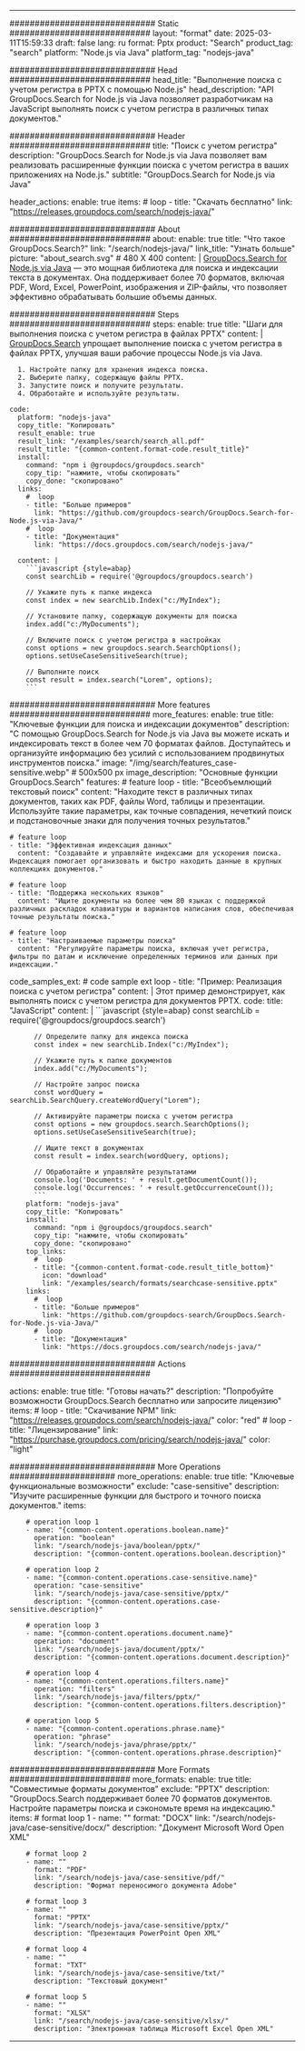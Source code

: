 
---
############################# Static ############################
layout: "format"
date:  2025-03-11T15:59:33
draft: false
lang: ru
format: Pptx
product: "Search"
product_tag: "search"
platform: "Node.js via Java"
platform_tag: "nodejs-java"

############################# Head ############################
head_title: "Выполнение поиска с учетом регистра в PPTX с помощью Node.js"
head_description: "API GroupDocs.Search for Node.js via Java позволяет разработчикам на JavaScript выполнять поиск с учетом регистра в различных типах документов."

############################# Header ############################
title: "Поиск с учетом регистра" 
description: "GroupDocs.Search for Node.js via Java позволяет вам реализовать расширенные функции поиска с учетом регистра в ваших приложениях на Node.js."
subtitle: "GroupDocs.Search for Node.js via Java" 

header_actions:
  enable: true
  items:
    #  loop
    - title: "Скачать бесплатно"
      link: "https://releases.groupdocs.com/search/nodejs-java/"
      
############################# About ############################
about:
    enable: true
    title: "Что такое GroupDocs.Search?"
    link: "/search/nodejs-java/"
    link_title: "Узнать больше"
    picture: "about_search.svg" # 480 X 400
    content: |
       [GroupDocs.Search for Node.js via Java](/search/nodejs-java/) — это мощная библиотека для поиска и индексации текста в документах. Она поддерживает более 70 форматов, включая PDF, Word, Excel, PowerPoint, изображения и ZIP-файлы, что позволяет эффективно обрабатывать большие объемы данных.

############################# Steps ############################
steps:
    enable: true
    title: "Шаги для выполнения поиска с учетом регистра в файлах PPTX"
    content: |
      [GroupDocs.Search](/search/nodejs-java/) упрощает выполнение поиска с учетом регистра в файлах PPTX, улучшая ваши рабочие процессы Node.js via Java.
      
      1. Настройте папку для хранения индекса поиска.
      2. Выберите папку, содержащую файлы PPTX.
      3. Запустите поиск и получите результаты.
      4. Обработайте и используйте результаты.
   
    code:
      platform: "nodejs-java"
      copy_title: "Копировать"
      result_enable: true
      result_link: "/examples/search/search_all.pdf"
      result_title: "{common-content.format-code.result_title}"
      install:
        command: "npm i @groupdocs/groupdocs.search"
        copy_tip: "нажмите, чтобы скопировать"
        copy_done: "скопировано"
      links:
        #  loop
        - title: "Больше примеров"
          link: "https://github.com/groupdocs-search/GroupDocs.Search-for-Node.js-via-Java/"
        #  loop
        - title: "Документация"
          link: "https://docs.groupdocs.com/search/nodejs-java/"
          
      content: |
        ```javascript {style=abap}
        const searchLib = require('@groupdocs/groupdocs.search')

        // Укажите путь к папке индекса
        const index = new searchLib.Index("c:/MyIndex");

        // Установите папку, содержащую документы для поиска
        index.add("c:/MyDocuments");

        // Включите поиск с учетом регистра в настройках
        const options = new groupdocs.search.SearchOptions();
        options.setUseCaseSensitiveSearch(true);

        // Выполните поиск
        const result = index.search("Lorem", options);
        ```            

############################# More features ############################
more_features:
  enable: true
  title: "Ключевые функции для поиска и индексации документов"
  description: "С помощью GroupDocs.Search for Node.js via Java вы можете искать и индексировать текст в более чем 70 форматах файлов. Доступайтесь и организуйте информацию без усилий с использованием продвинутых инструментов поиска."
  image: "/img/search/features_case-sensitive.webp" # 500x500 px
  image_description: "Основные функции GroupDocs.Search"
  features:
    # feature loop
    - title: "Всеобъемлющий текстовый поиск"
      content: "Находите текст в различных типах документов, таких как PDF, файлы Word, таблицы и презентации. Используйте такие параметры, как точные совпадения, нечеткий поиск и подстановочные знаки для получения точных результатов."

    # feature loop
    - title: "Эффективная индексация данных"
      content: "Создавайте и управляйте индексами для ускорения поиска. Индексация помогает организовать и быстро находить данные в крупных коллекциях документов."

    # feature loop
    - title: "Поддержка нескольких языков"
      content: "Ищите документы на более чем 80 языках с поддержкой различных раскладок клавиатуры и вариантов написания слов, обеспечивая точные результаты поиска."

    # feature loop
    - title: "Настраиваемые параметры поиска"
      content: "Регулируйте параметры поиска, включая учет регистра, фильтры по датам и исключение определенных терминов или данных при индексации."
      
  code_samples_ext:
    # code sample ext loop
    - title: "Пример: Реализация поиска с учетом регистра"
      content: |
        Этот пример демонстрирует, как выполнять поиск с учетом регистра для документов PPTX.
      code:
        title: "JavaScript"
        content: |
          ```javascript {style=abap}
          const searchLib = require('@groupdocs/groupdocs.search')
          
          // Определите папку для индекса поиска
          const index = new searchLib.Index("c:/MyIndex");
              
          // Укажите путь к папке документов
          index.add("c:/MyDocuments");

          // Настройте запрос поиска
          const wordQuery = searchLib.SearchQuery.createWordQuery("Lorem");

          // Активируйте параметры поиска с учетом регистра
          const options = new groupdocs.search.SearchOptions();
          options.setUseCaseSensitiveSearch(true);

          // Ищите текст в документах
          const result = index.search(wordQuery, options);
          
          // Обработайте и управляйте результатами
          console.log('Documents: ' + result.getDocumentCount());
          console.log('Occurrences: ' + result.getOccurrenceCount());
          ```
        platform: "nodejs-java"
        copy_title: "Копировать"
        install:
          command: "npm i @groupdocs/groupdocs.search"
          copy_tip: "нажмите, чтобы скопировать"
          copy_done: "скопировано"
        top_links:
          #  loop
          - title: "{common-content.format-code.result_title_bottom}"
            icon: "download"
            link: "/examples/search/formats/searchcase-sensitive.pptx"
        links:
          #  loop
          - title: "Больше примеров"
            link: "https://github.com/groupdocs-search/GroupDocs.Search-for-Node.js-via-Java/"
          #  loop
          - title: "Документация"
            link: "https://docs.groupdocs.com/search/nodejs-java/"
            

            


############################# Actions ############################

actions:
  enable: true
  title: "Готовы начать?"
  description: "Попробуйте возможности GroupDocs.Search бесплатно или запросите лицензию"
  items:
    #  loop
    - title: "Скачивание NPM"
      link: "https://releases.groupdocs.com/search/nodejs-java/"
      color: "red"
        #  loop
    - title: "Лицензирование"
      link: "https://purchase.groupdocs.com/pricing/search/nodejs-java/"
      color: "light"


############################# More Operations #####################
more_operations:
    enable: true
    title: "Ключевые функциональные возможности"
    exclude: "case-sensitive"
    description: "Изучите расширенные функции для быстрого и точного поиска документов."
    items: 
          
        # operation loop 1
        - name: "{common-content.operations.boolean.name}"
          operation: "boolean"
          link: "/search/nodejs-java/boolean/pptx/"
          description: "{common-content.operations.boolean.description}"

        # operation loop 2
        - name: "{common-content.operations.case-sensitive.name}"
          operation: "case-sensitive"
          link: "/search/nodejs-java/case-sensitive/pptx/"
          description: "{common-content.operations.case-sensitive.description}"

        # operation loop 3
        - name: "{common-content.operations.document.name}"
          operation: "document"
          link: "/search/nodejs-java/document/pptx/"
          description: "{common-content.operations.document.description}"

        # operation loop 4
        - name: "{common-content.operations.filters.name}"
          operation: "filters"
          link: "/search/nodejs-java/filters/pptx/"
          description: "{common-content.operations.filters.description}"

        # operation loop 5
        - name: "{common-content.operations.phrase.name}"
          operation: "phrase"
          link: "/search/nodejs-java/phrase/pptx/"
          description: "{common-content.operations.phrase.description}"
          
        
          
############################# More Formats ########################
more_formats:
    enable: true
    title: "Совместимые форматы документов"
    exclude: "PPTX"
    description: "GroupDocs.Search поддерживает более 70 форматов документов. Настройте параметры поиска и сэкономьте время на индексацию."
    items: 
        # format loop 1
        - name: ""
          format: "DOCX"
          link: "/search/nodejs-java/case-sensitive/docx/"
          description: "Документ Microsoft Word Open XML"
          
        # format loop 2
        - name: ""
          format: "PDF"
          link: "/search/nodejs-java/case-sensitive/pdf/"
          description: "Формат переносимого документа Adobe"
          
        # format loop 3
        - name: ""
          format: "PPTX"
          link: "/search/nodejs-java/case-sensitive/pptx/"
          description: "Презентация PowerPoint Open XML"

        # format loop 4
        - name: ""
          format: "TXT"
          link: "/search/nodejs-java/case-sensitive/txt/"
          description: "Текстовый документ"
          
        # format loop 5
        - name: ""
          format: "XLSX"
          link: "/search/nodejs-java/case-sensitive/xlsx/"
          description: "Электронная таблица Microsoft Excel Open XML"
  

---